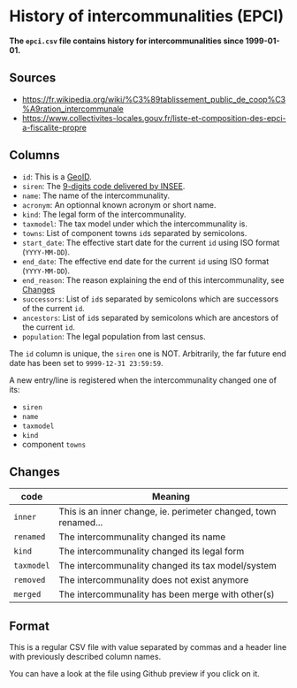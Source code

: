 # History of intercommunalities (EPCI)

**The `epci.csv` file contains history for intercommunalities since 1999-01-01.**

## Sources

* https://fr.wikipedia.org/wiki/%C3%89tablissement_public_de_coop%C3%A9ration_intercommunale
* https://www.collectivites-locales.gouv.fr/liste-et-composition-des-epci-a-fiscalite-propre


## Columns

* `id`: This is a [GeoID](https://github.com/etalab/geoids).
* `siren`: The [9-digits code delivered by INSEE](https://www.data.gouv.fr/fr/datasets/base-sirene-des-entreprises-et-de-leurs-etablissements-siren-siret/).
* `name`: The name of the intercommunality.
* `acronym`: An optionnal known acronym or short name.
* `kind`: The legal form of the intercommunality.
* `taxmodel`: The tax model under which the intercommunality is.
* `towns`: List of component towns `id`s separated by semicolons.
* `start_date`: The effective start date for the current `id` using ISO format (`YYYY-MM-DD`).
* `end_date`: The effective end date for the current `id` using ISO format (`YYYY-MM-DD`).
* `end_reason`: The reason explaining the end of this intercommunality, see [Changes](#changes)
* `successors`: List of `id`s separated by semicolons which are successors of the current `id`.
* `ancestors`: List of `id`s separated by semicolons which are ancestors of the current `id`.
* `population`: The legal population from last census.

The `id` column is unique, the `siren` one is NOT.
Arbitrarily, the far future end date has been set to `9999-12-31 23:59:59`.

A new entry/line is registered when the intercommunality changed one of its:
- `siren`
- `name`
- `taxmodel`
- `kind`
- component `towns`


## Changes

| code       | Meaning                                                         |
|------------|-----------------------------------------------------------------|
| `inner`    | This is an inner change, ie. perimeter changed, town renamed... |
| `renamed`  | The intercommunality changed its name                           |
| `kind`     | The intercommunality changed its legal form                     |
| `taxmodel` | The intercommunality changed its tax model/system               |
| `removed`  | The intercommunality does not exist anymore                     |
| `merged`   | The intercommunality has been merge with other(s)               |


## Format

This is a regular CSV file with value separated by commas and a header line with previously described column names.

You can have a look at the file using Github preview if you click on it.
